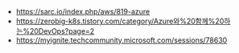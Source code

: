 * https://sarc.io/index.php/aws/819-azure
* https://zerobig-k8s.tistory.com/category/Azure와%20함께%20하는%20DevOps?page=2
* https://myignite.techcommunity.microsoft.com/sessions/78630
